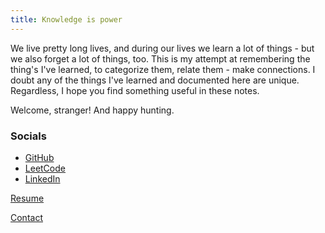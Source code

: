 ```yaml
---
title: Knowledge is power
---
```


We live pretty long lives, and during our lives we learn a lot of things - but we also forget a lot
of things, too. This is my attempt at remembering the thing's I've learned, to categorize them,
relate them - make connections. I doubt any of the things I've learned and documented here are
unique. Regardless, I hope you find something useful in these notes.

Welcome, stranger! And happy hunting.

### Socials

- [GitHub](https://github.com/one2blame/)
- [LeetCode](https://leetcode.com/u/one2blame/)
- [LinkedIn](https://www.linkedin.com/in/austinjheath/)

[Resume](https://one2bla.me/cv/)

[Contact](mailto:one2blame@icloud.com)

